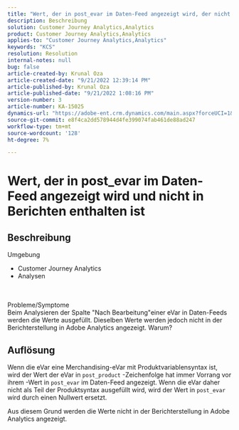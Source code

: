 ```yaml
---
title: "Wert, der in post_evar im Daten-Feed angezeigt wird, der nicht in Berichten ausgefüllt wird"
description: Beschreibung
solution: Customer Journey Analytics,Analytics
product: Customer Journey Analytics,Analytics
applies-to: "Customer Journey Analytics,Analytics"
keywords: "KCS"
resolution: Resolution
internal-notes: null
bug: false
article-created-by: Krunal Oza
article-created-date: "9/21/2022 12:39:14 PM"
article-published-by: Krunal Oza
article-published-date: "9/21/2022 1:08:16 PM"
version-number: 3
article-number: KA-15025
dynamics-url: "https://adobe-ent.crm.dynamics.com/main.aspx?forceUCI=1&pagetype=entityrecord&etn=knowledgearticle&id=68fc6364-aa39-ed11-9db0-0022480867bd"
source-git-commit: e8f4ca2dd578944d4fe399074fab461de88ad247
workflow-type: tm+mt
source-wordcount: '128'
ht-degree: 7%

---
```


# Wert, der in post_evar im Daten-Feed angezeigt wird und nicht in Berichten enthalten ist

## Beschreibung

Umgebung<br>
- Customer Journey Analytics
- Analysen

<br> <br>Probleme/Symptome<br>
Beim Analysieren der Spalte &quot;Nach Bearbeitung&quot;einer eVar in Daten-Feeds werden die Werte ausgefüllt. Dieselben Werte werden jedoch nicht in der Berichterstellung in Adobe Analytics angezeigt. Warum?




## Auflösung


Wenn die eVar eine Merchandising-eVar mit Produktvariablensyntax ist, wird der Wert der eVar in `post_product` -Zeichenfolge hat immer Vorrang vor ihrem -Wert in `post_evar` im Daten-Feed angezeigt. Wenn die eVar daher nicht als Teil der Produktsyntax ausgefüllt wird, wird der Wert in `post_evar` wird durch einen Nullwert ersetzt.

Aus diesem Grund werden die Werte nicht in der Berichterstellung in Adobe Analytics angezeigt.
